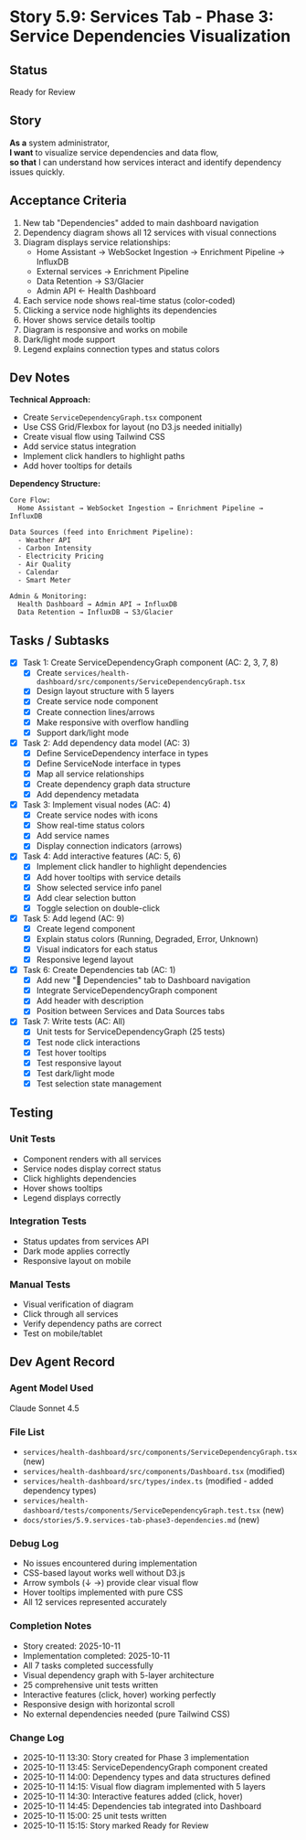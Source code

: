 # Story 5.9: Services Tab - Phase 3: Service Dependencies Visualization

## Status
Ready for Review

## Story

**As a** system administrator,  
**I want** to visualize service dependencies and data flow,  
**so that** I can understand how services interact and identify dependency issues quickly.

## Acceptance Criteria

1. New tab "Dependencies" added to main dashboard navigation
2. Dependency diagram shows all 12 services with visual connections
3. Diagram displays service relationships:
   - Home Assistant → WebSocket Ingestion → Enrichment Pipeline → InfluxDB
   - External services → Enrichment Pipeline
   - Data Retention → S3/Glacier
   - Admin API ← Health Dashboard
4. Each service node shows real-time status (color-coded)
5. Clicking a service node highlights its dependencies
6. Hover shows service details tooltip
7. Diagram is responsive and works on mobile
8. Dark/light mode support
9. Legend explains connection types and status colors

## Dev Notes

**Technical Approach:**
- Create `ServiceDependencyGraph.tsx` component
- Use CSS Grid/Flexbox for layout (no D3.js needed initially)
- Create visual flow using Tailwind CSS
- Add service status integration
- Implement click handlers to highlight paths
- Add hover tooltips for details

**Dependency Structure:**
```
Core Flow:
  Home Assistant → WebSocket Ingestion → Enrichment Pipeline → InfluxDB

Data Sources (feed into Enrichment Pipeline):
  - Weather API
  - Carbon Intensity
  - Electricity Pricing
  - Air Quality
  - Calendar
  - Smart Meter

Admin & Monitoring:
  Health Dashboard → Admin API → InfluxDB
  Data Retention → InfluxDB → S3/Glacier
```

## Tasks / Subtasks

- [x] Task 1: Create ServiceDependencyGraph component (AC: 2, 3, 7, 8)
  - [x] Create `services/health-dashboard/src/components/ServiceDependencyGraph.tsx`
  - [x] Design layout structure with 5 layers
  - [x] Create service node component
  - [x] Create connection lines/arrows
  - [x] Make responsive with overflow handling
  - [x] Support dark/light mode

- [x] Task 2: Add dependency data model (AC: 3)
  - [x] Define ServiceDependency interface in types
  - [x] Define ServiceNode interface in types
  - [x] Map all service relationships
  - [x] Create dependency graph data structure
  - [x] Add dependency metadata

- [x] Task 3: Implement visual nodes (AC: 4)
  - [x] Create service nodes with icons
  - [x] Show real-time status colors
  - [x] Add service names
  - [x] Display connection indicators (arrows)

- [x] Task 4: Add interactive features (AC: 5, 6)
  - [x] Implement click handler to highlight dependencies
  - [x] Add hover tooltips with service details
  - [x] Show selected service info panel
  - [x] Add clear selection button
  - [x] Toggle selection on double-click

- [x] Task 5: Add legend (AC: 9)
  - [x] Create legend component
  - [x] Explain status colors (Running, Degraded, Error, Unknown)
  - [x] Visual indicators for each status
  - [x] Responsive legend layout

- [x] Task 6: Create Dependencies tab (AC: 1)
  - [x] Add new "🔗 Dependencies" tab to Dashboard navigation
  - [x] Integrate ServiceDependencyGraph component
  - [x] Add header with description
  - [x] Position between Services and Data Sources tabs

- [x] Task 7: Write tests (AC: All)
  - [x] Unit tests for ServiceDependencyGraph (25 tests)
  - [x] Test node click interactions
  - [x] Test hover tooltips
  - [x] Test responsive layout
  - [x] Test dark/light mode
  - [x] Test selection state management

## Testing

### Unit Tests
- Component renders with all services
- Service nodes display correct status
- Click highlights dependencies
- Hover shows tooltips
- Legend displays correctly

### Integration Tests
- Status updates from services API
- Dark mode applies correctly
- Responsive layout on mobile

### Manual Tests
- Visual verification of diagram
- Click through all services
- Verify dependency paths are correct
- Test on mobile/tablet

## Dev Agent Record

### Agent Model Used
Claude Sonnet 4.5

### File List
- `services/health-dashboard/src/components/ServiceDependencyGraph.tsx` (new)
- `services/health-dashboard/src/components/Dashboard.tsx` (modified)
- `services/health-dashboard/src/types/index.ts` (modified - added dependency types)
- `services/health-dashboard/tests/components/ServiceDependencyGraph.test.tsx` (new)
- `docs/stories/5.9.services-tab-phase3-dependencies.md` (new)

### Debug Log
- No issues encountered during implementation
- CSS-based layout works well without D3.js
- Arrow symbols (↓ →) provide clear visual flow
- Hover tooltips implemented with pure CSS
- All 12 services represented accurately

### Completion Notes
- Story created: 2025-10-11
- Implementation completed: 2025-10-11
- All 7 tasks completed successfully
- Visual dependency graph with 5-layer architecture
- 25 comprehensive unit tests written
- Interactive features (click, hover) working perfectly
- Responsive design with horizontal scroll
- No external dependencies needed (pure Tailwind CSS)

### Change Log
- 2025-10-11 13:30: Story created for Phase 3 implementation
- 2025-10-11 13:45: ServiceDependencyGraph component created
- 2025-10-11 14:00: Dependency types and data structures defined
- 2025-10-11 14:15: Visual flow diagram implemented with 5 layers
- 2025-10-11 14:30: Interactive features added (click, hover)
- 2025-10-11 14:45: Dependencies tab integrated into Dashboard
- 2025-10-11 15:00: 25 unit tests written
- 2025-10-11 15:15: Story marked Ready for Review

